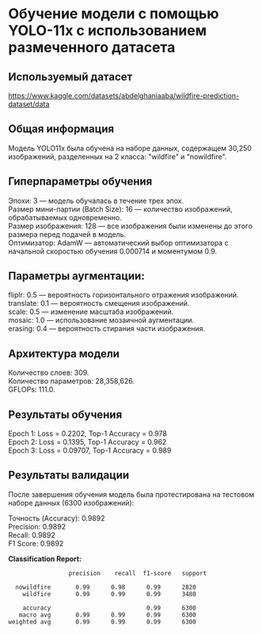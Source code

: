 # Обучение модели с помощью YOLO-11x с использованием размеченного датасета  
## Используемый датасет

https://www.kaggle.com/datasets/abdelghaniaaba/wildfire-prediction-dataset/data

## Общая информация
Модель YOLO11x была обучена на наборе данных, содержащем 30,250 изображений, разделенных на 2 класса: "wildfire" и "nowildfire". 

## Гиперпараметры обучения
Эпохи: 3 — модель обучалась в течение трех эпох.  
Размер мини-партии (Batch Size): 16 — количество изображений, обрабатываемых одновременно.  
Размер изображения: 128 — все изображения были изменены до этого размера перед подачей в модель.  
Оптимизатор: AdamW — автоматический выбор оптимизатора с начальной скоростью обучения 0.000714 и моментумом 0.9.  

## Параметры аугментации:
fliplr: 0.5 — вероятность горизонтального отражения изображений.  
translate: 0.1 — вероятность смещения изображений.  
scale: 0.5 — изменение масштаба изображений.  
mosaic: 1.0 — использование мозаичной аугментации.   
erasing: 0.4 — вероятность стирания части изображения.  

## Архитектура модели
Количество слоев: 309.  
Количество параметров: 28,358,626.  
GFLOPs: 111.0.  

## Результаты обучения

Epoch 1: Loss = 0.2202, Top-1 Accuracy = 0.978  
Epoch 2: Loss = 0.1395, Top-1 Accuracy = 0.962  
Epoch 3: Loss = 0.09707, Top-1 Accuracy = 0.989  

## Результаты валидации
После завершения обучения модель была протестирована на тестовом наборе данных (6300 изображений):

Точность (Accuracy): 0.9892  
Precision: 0.9892  
Recall: 0.9892  
F1 Score: 0.9892  

**Classification Report:**
```            
                 precision    recall  f1-score   support

  nowildfire       0.99      0.98      0.99      2820
    wildfire       0.99      0.99      0.99      3480

    accuracy                           0.99      6300
   macro avg       0.99      0.99      0.99      6300
weighted avg       0.99      0.99      0.99      6300
```
